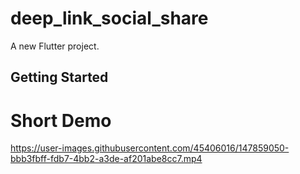 # deep_link_social_share

A new Flutter project.

## Getting Started

# Short Demo



https://user-images.githubusercontent.com/45406016/147859050-bbb3fbff-fdb7-4bb2-a3de-af201abe8cc7.mp4

